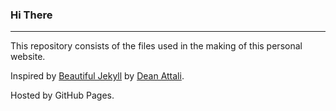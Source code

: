 ### Hi There

---

This repository consists of the files used in the making of this personal website.

Inspired by [Beautiful Jekyll](https://beautifuljekyll.com/) by [Dean Attali](https://deanattali.com/).

Hosted by GitHub Pages.
